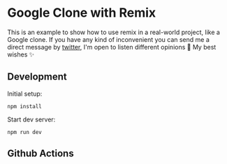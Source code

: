 # Google Clone with Remix

This is an example to show how to use remix in a real-world project, like a Google clone.
If you have any kind of inconvenient you can send me a direct message by [twitter](https://twitter.com/malvabombom), I'm open to listen different opinions 🙂
My best wishes ✨

## Development

Initial setup:

``` npm install ```

Start dev server:

``` npm run dev ```


## Github Actions
